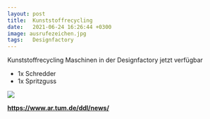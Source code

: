 ```yaml
---
layout: post
title:  Kunststoffrecycling
date:   2021-06-24 16:26:44 +0300
image: ausrufezeichen.jpg
tags:   Designfactory
---
```

 

Kunststoffrecycling Maschinen in der Designfactory jetzt verfügbar
 
* 1x Schredder
* 1x Spritzguss

![]({{site.baseurl}}/img/img_kunststoff.jpeg)



<b> https://www.ar.tum.de/ddl/news/ <b>